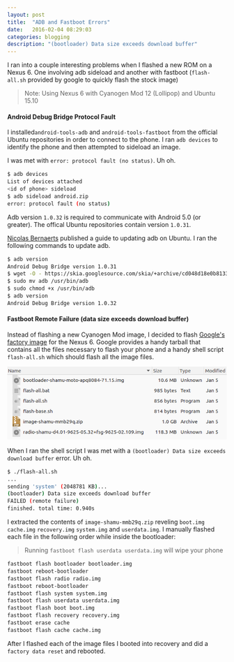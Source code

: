 ```yaml
---
layout: post
title:  "ADB and Fastboot Errors"
date:   2016-02-04 08:29:03
categories: blogging
description: "(bootloader) Data size exceeds download buffer"
---
```


I ran into a couple interesting problems when I flashed a new ROM on a Nexus 6.  One involving adb sideload and another with fastboot (`flash-all.sh` provided by google to quickly flash the stock image)

>Note: Using Nexus 6 with Cyanogen Mod 12 (Lollipop) and Ubuntu 15.10

#### Android Debug Bridge Protocol Fault ####

I installed`android-tools-adb` and `android-tools-fastboot` from the official Ubuntu repositories in order to connect to the phone.  I ran `adb devices` to identify the phone and then attempted to sideload an image.

I was met with `error: protocol fault (no status)`.  Uh oh.

```bash
$ adb devices
List of devices attached
<id of phone> sideload
$ adb sideload android.zip
error: protocol fault (no status)
```

Adb version `1.0.32` is required to communicate with Android 5.0 (or greater).  The offical Ubuntu repositories contain version `1.0.31`.

[Nicolas Bernaerts][adb-update] published a guide to updating adb on Ubuntu.  I ran the following commands to update adb.

```bash
$ adb version
Android Debug Bridge version 1.0.31
$ wget -O - https://skia.googlesource.com/skia/+archive/cd048d18e0b81338c1a04b9749a00444597df394/platform_tools/android/bin/linux.tar.gz | tar -zxvf - adb
$ sudo mv adb /usr/bin/adb
$ sudo chmod +x /usr/bin/adb
$ adb version
Android Debug Bridge version 1.0.32
```

#### Fastboot Remote Failure (data size exceeds download buffer) ####

Instead of flashing a new Cyanogen Mod image, I decided to flash [Google's factory image][nexus-factory] for the Nexus 6.  Google provides a handy tarball that contains all the files necessary to flash your phone and a handy shell script `flash-all.sh` which should flash all the image files.

![Tarball Contents](/assets/nexus-tarball.png)

When I ran the shell script I was met with a `(bootloader) Data size exceeds download buffer` error.  Uh oh.

```bash
$ ./flash-all.sh
...
sending 'system' (2048781 KB)...
(bootloader) Data size exceeds download buffer
FAILED (remote failure)
finished. total time: 0.940s
```

I extracted the contents of `image-shamu-mmb29q.zip` reveling `boot.img` `cache.img` `recovery.img` `system.img` and `userdata.img`.  I manually flashed each file in the following order while inside the bootloader:

>Running `fastboot flash userdata userdata.img` will wipe your phone

```bash
fastboot flash bootloader bootloader.img
fastboot reboot-bootloader
fastboot flash radio radio.img
fastboot reboot-bootloader
fastboot flash system system.img
fastboot flash userdata userdata.img
fastboot flash boot boot.img
fastboot flash recovery recovery.img
fastboot erase cache
fastboot flash cache cache.img
```

After I flashed each of the image files I booted into recovery and did a `factory data reset` and rebooted.

[nexus-factory]: https://developers.google.com/android/nexus/images
[adb-update]: http://bernaerts.dyndns.org/linux/74-ubuntu/328-ubuntu-trusty-android-adb-fastboot-qtadb